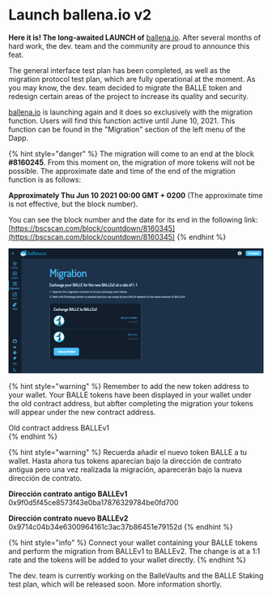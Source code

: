 # Launch ballena.io v2

**Here it is! The long-awaited LAUNCH of** [ballena.io](https://ballena.io/). After several months of hard work, the dev. team and the community are proud to announce this feat. 

The general interface test plan has been completed, as well as the migration protocol test plan, which are fully operational at the moment. As you may know, the dev. team decided to migrate the BALLE token and redesign certain areas of the project to increase its quality and security. 

[ballena.io](https://ballena.io/) is launching again and it does so exclusively with the migration function. Users will find this function active until June 10, 2021. This function can be found in the "Migration" section of the left menu of the Dapp. 

{% hint style="danger" %}
The migration will come to an end at the block **\#8160245**. From this moment on, the migration of more tokens will not be possible. The approximate date and time of the end of the migration function is as follows:   
  
**Approximately Thu Jun 10 2021 00:00 GMT + 0200** \(The approximate time is not effective, but the block number\).   
  
You can see the block number and the date for its end in the following link: [https://bscscan.com/block/countdown/8160345](https://bscscan.com/block/countdown/8160345)
{% endhint %}



![](../.gitbook/assets/image%20%2833%29.png)

{% hint style="warning" %}
Remember to add the new token address to your wallet. Your BALLE tokens have been displayed in your wallet under the old contract address, but abfter completing the migration your tokens will appear under the new contract address.

Old contract address BALLEv1  
{% endhint %}



{% hint style="warning" %}
Recuerda añadir el nuevo token BALLE a tu wallet. Hasta ahora tus tokens aparecían bajo la dirección de contrato antigua pero una vez realizada la migración, aparecerán bajo la nueva dirección de contrato.

**Dirección contrato antigo BALLEv1**  
0x9f0d5f45ce8573f43e0ba17876329784be0fd700

**Dirección contrato nuevo BALLEv2**  
0x9714c04b34e6300964161c3ac37b86451e79152d
{% endhint %}

{% hint style="info" %}
Connect your wallet containing your BALLE tokens and perform the migration from BALLEv1 to BALLEv2. The change is at a 1:1 rate and the tokens will be added to your wallet directly.
{% endhint %}

The dev. team is currently working on the BalleVaults and the BALLE Staking test plan, which will be released soon. More information shortly.





